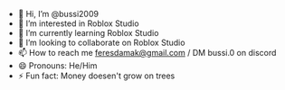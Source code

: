 - 👋 Hi, I’m @bussi2009
- 👀 I’m interested in Roblox Studio
- 🌱 I’m currently learning Roblox Studio
- 💞️ I’m looking to collaborate on Roblox Studio
- 📫 How to reach me feresdamak@gmail.com / DM bussi.0 on discord
- 😄 Pronouns: He/Him
- ⚡ Fun fact: Money doesen't grow on trees

<!---
bussi2009/bussi2009 is a ✨ special ✨ repository because its `README.md` (this file) appears on your GitHub profile.
You can click the Preview link to take a look at your changes.
--->
